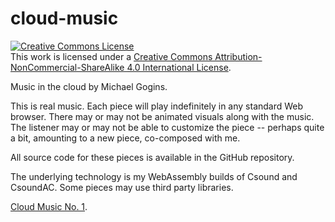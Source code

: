 # cloud-music

<a rel="license" href="http://creativecommons.org/licenses/by-nc-sa/4.0/"><img alt="Creative Commons License" style="border-width:0" src="https://i.creativecommons.org/l/by-nc-sa/4.0/88x31.png" /></a><br />This work is licensed under a <a rel="license" href="http://creativecommons.org/licenses/by-nc-sa/4.0/">Creative Commons Attribution-NonCommercial-ShareAlike 4.0 International License</a>.

Music in the cloud by Michael Gogins. 

This is real music. Each piece will play indefinitely in any standard Web browser. There may or may not be animated visuals along with the music. The listener may or may not be able to customize the piece -- perhaps quite a bit, amounting to a new piece, co-composed with me.

All source code for these pieces is available in the GitHub repository.

The underlying technology is my WebAssembly builds of Csound and CsoundAC. Some pieces may use third party libraries.

[Cloud Music No. 1](cloud_music_no_1.html).


